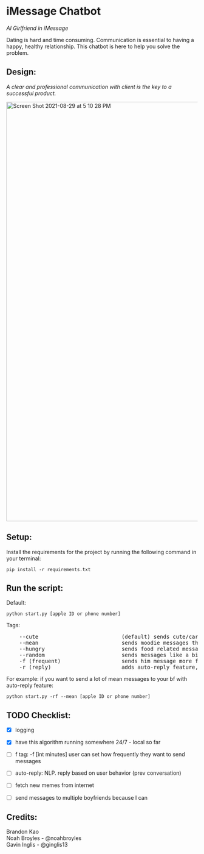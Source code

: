 # iMessage Chatbot

*AI Girlfriend in iMessage*  

Dating is hard and time consuming. Communication is essential to having a happy, healthy relationship. This chatbot is here to help you solve the problem.
<br>
## Design:
*A clear and professional communication with client is the key to a successful product.* 

<img width="1101" alt="Screen Shot 2021-08-29 at 5 10 28 PM" src="https://user-images.githubusercontent.com/20052048/131270077-db75877c-f8d6-4937-b950-30093c149ca0.png">


## Setup:
Install the requirements for the project by running the following command in your terminal:
```
pip install -r requirements.txt
```

## Run the script:
Default: 
```
python start.py [apple ID or phone number]
```
Tags: 
<pre>
    --cute                          (default) sends cute/caring/lovie-dovie messages (okie ❤️🥰😘) 
    --mean                          sends moodie messages that tend to pick up fights (k.)
    --hungry                        sends food related messages (Kk 😋🤤🍕🍩)
    --random                        sends messages like a bipolar (k. ❤️🥰😘)
    -f (frequent)                   sends him message more frequently
    -r (reply)                      adds auto-reply feature, else ghost him without the tag 
</pre>
For example: if you want to send a lot of mean messages to your bf with auto-reply feature:
```
python start.py -rf --mean [apple ID or phone number]
```


## TODO Checklist:
- [X] logging
- [X] have this algorithm running somewhere 24/7 - local so far
- [ ] f tag: -f [int minutes] user can set how frequently they want to send messages
- [ ] auto-reply: NLP. reply based on user behavior (prev conversation)
- [ ] fetch new memes from internet
- [ ] send messages to multiple boyfriends because I can


## Credits:
Brandon Kao <br>
Noah Broyles - @noahbroyles <br>
Gavin Inglis - @ginglis13<br>

